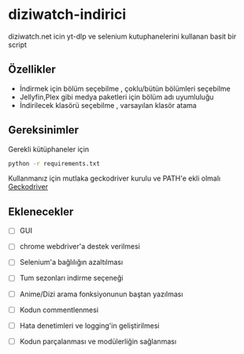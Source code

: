 
# diziwatch-indirici

diziwatch.net icin yt-dlp ve selenium kutuphanelerini kullanan basit bir script




## Özellikler

- İndirmek için bölüm seçebilme , çoklu/bütün bölümleri seçebilme
- Jellyfin,Plex gibi medya paketleri için bölüm adı uyumluluğu
- İndirilecek klasörü seçebilme , varsayılan klasör atama



## Gereksinimler

Gerekli kütüphaneler için
```bash
python -r requirements.txt
```
Kullanmanız için mutlaka geckodriver kurulu ve PATH'e ekli olmalı  
[Geckodriver](https://github.com/mozilla/geckodriver/releases)
    
## Eklenecekler

- [ ] GUI

- [ ] chrome webdriver'a destek verilmesi

- [ ] Selenium'a bağlılığın azaltılması

- [ ] Tum sezonları indirme seçeneği

- [ ] Anime/Dizi arama fonksiyonunun baştan yazılması

- [ ] Kodun commentlenmesi

- [ ] Hata denetimleri ve logging'in geliştirilmesi
 
- [ ] Kodun parçalanması ve modülerliğin sağlanması
